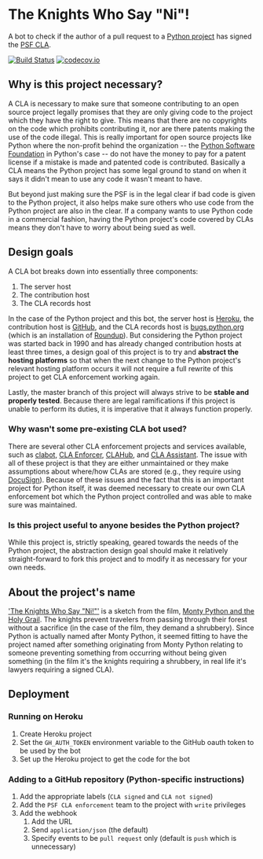 # The Knights Who Say "Ni"!
A bot to check if the author of a pull request to a
[Python project](https://github.com/python) has signed the
[PSF CLA](https://www.python.org/psf/contrib/contrib-form/).

[![Build Status](https://travis-ci.org/python/the-knights-who-say-ni.svg?branch=master)](https://travis-ci.org/python/the-knights-who-say-ni)
[![codecov.io](https://codecov.io/github/python/the-knights-who-say-ni/coverage.svg?branch=master)](https://codecov.io/github/python/the-knights-who-say-ni?branch=master)

## Why is this project necessary?
A CLA is necessary to make sure that someone contributing to an
open source project legally promises that they are only giving code
to the project which they have the right to give. This means that there
are no copyrights on the code which prohibits contributing it, nor are
there patents making the use of the code illegal. This is really
important for open source projects like Python where the non-profit
behind the organization -- the
[Python Software Foundation](https://www.python.org/psf-landing/) in
Python's case -- do not have the money to pay for a patent license if a
mistake is made and patented code is contributed. Basically a CLA
means the Python project has some legal ground to stand on when it says
it didn't mean to use any code it wasn't meant to have.

But beyond just making sure the PSF is in the legal clear if bad code
is given to the Python project, it also helps make sure others who
use code from the Python project are also in the clear. If a company
wants to use Python code in a commercial fashion, having the Python
project's code covered by CLAs means they don't have to worry about
being sued as well.

## Design goals
A CLA bot breaks down into essentially three components:

1. The server host
2. The contribution host
3. The CLA records host

In the case of the Python project and this bot, the server host is
[Heroku](https://www.heroku.com/), the contribution host is
[GitHub](https://github.com), and the CLA records host is
[bugs.python.org](http://bugs.python.org/) (which is an installation
of [Roundup](http://roundup.sourceforge.net/)). But considering the
Python project was started back in 1990 and has already changed
contribution hosts at least three times, a design goal of this
project is to try and
**abstract the hosting platforms** so that when the next change to
the Python project's relevant hosting platform occurs it will not
require a full rewrite of this project to get CLA enforcement
working again.

Lastly, the master branch of this project will always strive to be
**stable and properly tested**. Because there are legal
ramifications if this project is unable to perform its duties, it is
imperative that it always function properly.

### Why wasn't some pre-existing CLA bot used?
There are several other CLA enforcement projects and services
available, such as [clabot](https://github.com/clabot/clabot),
[CLA Enforcer](https://github.com/datastax/cla-enforcer),
[CLAHub](https://github.com/clahub/clahub), and
[CLA Assistant](https://cla-assistant.io/). The issue with all of
these project is that they are either unmaintained or they make
assumptions about where/how CLAs are stored (e.g., they require
using [DocuSign](https://www.docusign.ca/)). Because of these issues
and the fact that this is an important project for Python itself, it
was deemed necessary to create our own CLA enforcement bot which the
Python project controlled and was able to make sure was maintained.

### Is this project useful to anyone besides the Python project?
While this project is, strictly speaking, geared towards the needs of
the Python project, the abstraction design goal should make it
relatively straight-forward to fork this project and to modify it as
necessary for your own needs.

## About the project's name
['The Knights Who Say "Ni!"'](https://www.youtube.com/watch?v=zIV4poUZAQo)
is a sketch from the film,
[Monty Python and the Holy Grail](https://en.wikipedia.org/wiki/Monty_Python_and_the_Holy_Grail).
The knights prevent travelers from passing through their forest
without a sacrifice (in the case of the film, they demand a
shrubbery). Since Python is actually named after Monty Python, it
seemed fitting to have the project named after something originating
from Monty Python relating to someone preventing something from
occurring without being given something (in the film it's the knights
requiring a shrubbery, in real life it's lawyers requiring a signed
CLA).

## Deployment
### Running on Heroku
1. Create Heroku project
2. Set the `GH_AUTH_TOKEN` environment variable to the GitHub oauth
   token to be used by the bot
3. Set up the Heroku project to get the code for the bot

### Adding to a GitHub repository (Python-specific instructions)
1. Add the appropriate labels (`CLA signed` and `CLA not signed`)
2. Add the `PSF CLA enforcement` team to the project with `write` privileges
3. Add the webhook
    1. Add the URL
    2. Send `application/json` (the default)
    3. Specify events to be `pull request` only (default is `push` which is unnecessary)
